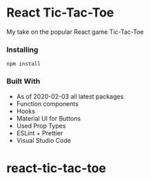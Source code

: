 # React Tic-Tac-Toe

My take on the popular React game Tic-Tac-Toe

### Installing

```
npm install
```

### Built With

- As of 2020-02-03 all latest packages
- Function components
- Hooks
- Material UI for Buttons
- Used Prop Types
- ESLint + Prettier
- Visual Studio Code
# react-tic-tac-toe
